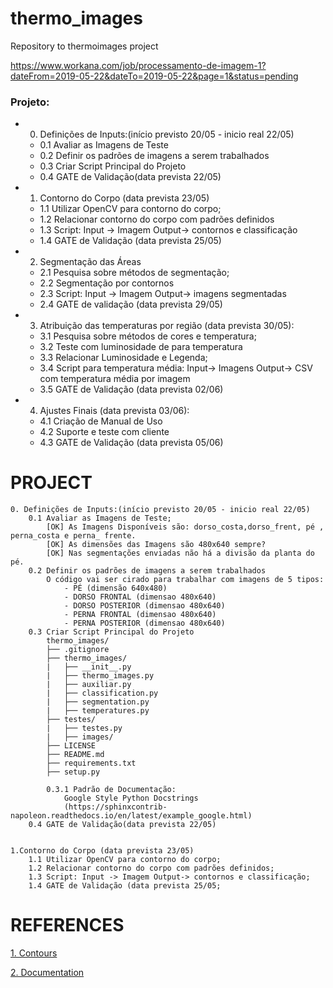 # thermo_images
Repository to thermoimages project

https://www.workana.com/job/processamento-de-imagem-1?dateFrom=2019-05-22&dateTo=2019-05-22&page=1&status=pending

### Projeto:
* 0. Definições de Inputs:(início previsto 20/05 - inicio real 22/05)
    * 0.1 Avaliar as Imagens de Teste
    * 0.2 Definir os padrões de imagens a serem trabalhados
    * 0.3 Criar Script Principal do Projeto
    * 0.4 GATE de Validação(data prevista 22/05)
* 1. Contorno do Corpo (data prevista 23/05)
    * 1.1 Utilizar OpenCV para contorno do corpo;
    * 1.2 Relacionar contorno do corpo com padrões definidos
    * 1.3 Script:
        Input -> Imagem
        Output-> contornos e classificação
    * 1.4 GATE de Validação (data prevista 25/05)
* 2. Segmentação das Áreas
    * 2.1 Pesquisa sobre métodos de segmentação;
    * 2.2 Segmentação por contornos
    * 2.3 Script:
        Input -> Imagem
        Output-> imagens segmentadas
    * 2.4 GATE de validação (data prevista 29/05)
* 3. Atribuição das temperaturas por região (data prevista 30/05):
  * 3.1 Pesquisa sobre métodos de cores e temperatura;
  * 3.2 Teste com luminosidade de para temperatura
  * 3.3 Relacionar Luminosidade e Legenda;
  * 3.4 Script para temperatura média:
      Input-> Imagens
      Output-> CSV com temperatura média por imagem
  * 3.5 GATE de Validação (data prevista 02/06)
* 4. Ajustes Finais (data prevista 03/06):
  * 4.1 Criação de Manual de Uso
  * 4.2 Suporte e teste com cliente
  * 4.3 GATE de Validação (data prevista 05/06)
  
  
# PROJECT

    0. Definições de Inputs:(início previsto 20/05 - inicio real 22/05)
        0.1 Avaliar as Imagens de Teste;
            [OK] As Imagens Disponíveis são: dorso_costa,dorso_frent, pé , perna_costa e perna_ frente.
            [OK] As dimensões das Imagens são 480x640 sempre?
            [OK] Nas segmentações enviadas não há a divisão da planta do pé.
        0.2 Definir os padrões de imagens a serem trabalhados
            O código vai ser cirado para trabalhar com imagens de 5 tipos:
                - PÉ (dimensão 640x480)
                - DORSO FRONTAL (dimensao 480x640)
                - DORSO POSTERIOR (dimensao 480x640)
                - PERNA FRONTAL (dimensao 480x640)
                - PERNA POSTERIOR (dimensao 480x640)
        0.3 Criar Script Principal do Projeto
            thermo_images/
            ├── .gitignore
            ├── thermo_images/
            |   ├── __init__.py
            |   ├── thermo_images.py
            |   ├── auxiliar.py
            |   ├── classification.py
            |   ├── segmentation.py
            |   ├── temperatures.py
            ├── testes/
            |   ├── testes.py
            |   ├── images/
            ├── LICENSE
            ├── README.md
            ├── requirements.txt
            ├── setup.py
            
            0.3.1 Padrão de Documentação:
                Google Style Python Docstrings
                (https://sphinxcontrib-napoleon.readthedocs.io/en/latest/example_google.html)
        0.4 GATE de Validação(data prevista 22/05)
        
        
    1.Contorno do Corpo (data prevista 23/05)
        1.1 Utilizar OpenCV para contorno do corpo;
        1.2 Relacionar contorno do corpo com padrões definidos;
        1.3 Script: Input -> Imagem Output-> contornos e classificação;
        1.4 GATE de Validação (data prevista 25/05;

# REFERENCES

[1. Contours](https://docs.opencv.org/3.4/d1/d32/tutorial_py_contour_properties.html)

[2. Documentation](https://sphinxcontrib-napoleon.readthedocs.io/en/latest/example_google.html)
